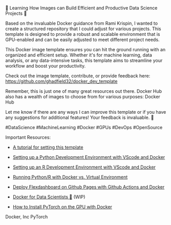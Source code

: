 🚀 Learning How Images can Build Efficient and Productive Data Science Projects 🚀

Based on the invaluable Docker guidance from Rami Krispin, I wanted to create a structured repository that I could adjust for various projects. This template is designed to provide a robust and scalable environment that is GPU-enabled and can be easily adjusted to meet different project needs.

This Docker image template ensures you can hit the ground running with an organized and efficient setup. Whether it's for machine learning, data analysis, or any data-intensive tasks, this template aims to streamline your workflow and boost your productivity.

Check out the image template, contribute, or provide feedback here: https://github.com/ghadfield32/docker_dev_template


Remember, this is just one of many great resources out there. Docker Hub also has a wealth of images to choose from for various purposes: Docker Hub

Let me know if there are any ways I can improve this template or if you have any suggestions for additional features! Your feedback is invaluable. 🌟

#DataScience #MachineLearning #Docker #GPUs #DevOps #OpenSource

Important Resources:

- [A tutorial for setting this template](https://medium.com/@rami.krispin/setting-a-dockerized-python-development-environment-template-de2400c4812b)

- [Setting up a Python Development Environment with VScode and Docker](https://github.com/RamiKrispin/vscode-python)

- [Setting up an R Development Environment with VScode and Docker](https://github.com/RamiKrispin/vscode-r)

- [Running Python/R with Docker vs. Virtual Environment](https://medium.com/@rami.krispin/running-python-r-with-docker-vs-virtual-environment-4a62ed36900f)

- [Deploy Flexdashboard on Github Pages with Github Actions and Docker](https://github.com/RamiKrispin/deploy-flex-actions)

- [Docker for Data Scientists 🐳](https://github.com/RamiKrispin/Introduction-to-Docker) (WIP)

- [How to Install PyTorch on the GPU with Docker ](https://saturncloud.io/blog/how-to-install-pytorch-on-the-gpu-with-docker/)


Docker, Inc PyTorch




